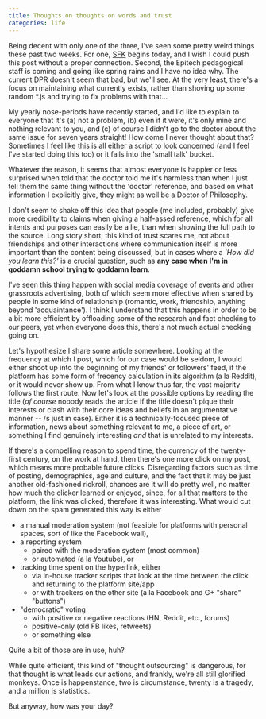 ```yaml
---
title: Thoughts on thoughts on words and trust
categories: life
---
```


Being decent with only one of the three, I've seen some pretty weird things
these past two weeks. For one, [SFK] begins today, and I wish I could push this
post without a proper connection. Second, the Epitech pedagogical staff is
coming and going like spring rains and I have no idea why. The current DPR
doesn't seem that bad, but we'll see. At the very least, there's a focus on
maintaining what currently exists, rather than shoving up some random \*.js and
trying to fix problems with that...

My yearly nose-periods have recently started, and I'd like to explain to
everyone that it's (a) not a problem, (b) even if it were, it's only mine and
nothing relevant to you, and (c) of course I didn't go to the doctor about the
same issue for seven years straight! How come I never thought about that?  
Sometimes I feel like this is all either a script to look concerned (and I feel
I've started doing this too) or it falls into the 'small talk' bucket.

Whatever the reason, it seems that almost everyone is happier or less surprised
when told that the doctor told me it's harmless than when I just tell them the
same thing without the 'doctor' reference, and based on what information
I explicitly give, they might as well be a Doctor of Philosophy.

I don't seem to shake off this idea that people (me included, probably) give
more credibility to claims when giving a half-assed reference, which for all
intents and purposes can easily be a lie, than when showing the full path to
the source. Long story short, this kind of trust scares me, not about
friendships and other interactions where communication itself is more important
than the content being discussed, but in cases where a *'How did you learn
this?'* is a crucial question, such as **any case when I'm in goddamn school
trying to goddamn learn**.

I've seen this thing happen with social media coverage of events and other
grassroots advertising, both of which seem more effective when shared by people
in some kind of relationship (romantic, work, friendship, anything beyond
'acquaintance'). I think I understand that this happens in order to be a bit
more efficient by offloading some of the research and fact checking to our
peers, yet when everyone does this, there's not much actual checking going on.

Let's hypothesize I share some article somewhere. Looking at the frequency at
which I post, which for our case would be seldom, I would either shoot up into
the beginning of my friends' or followers' feed, if the platform has some form
of frecency calculation in its algorithm (a la Reddit), or it would never show
up. From what I know thus far, the vast majority follows the first route.  Now
let's look at the possible options by reading the title (*of course* nobody
reads the article if the title doesn't pique their interests or clash with
their core ideas and beliefs in an argumentative manner -- /s just in case).
Either it is a technically-focused piece of information, news about something
relevant to me, a piece of art, or something I find genuinely interesting *and*
that is unrelated to my interests.

If there's a compelling reason to spend time, the currency of the twenty-first
century, on the work at hand, then there's one more click on my post, which
means more probable future clicks. Disregarding factors such as time of
posting, demographics, age and culture, and the fact that it may be just
another old-fashioned rickroll, chances are it will do pretty well, no matter
how much the clicker learned or enjoyed, since, for all that matters to the
platform, the link was clicked, therefore it was interesting. What would cut
down on the spam generated this way is either

* a manual moderation system (not feasible for platforms with personal spaces,
  sort of like the Facebook wall),
* a reporting system
  * paired with the moderation system (most common)
  * or automated (a la Youtube), or
* tracking time spent on the hyperlink, either
  * via in-house tracker scripts that look at the time between the click and
	returning to the platform site/app
  * or with trackers on the other site (a la Facebook and G+ "share" "buttons")
* "democratic" voting
  * with positive or negative reactions (HN, Reddit, etc., forums)
  * positive-only (old FB likes, retweets)
  * or something else

Quite a bit of those are in use, huh?

While quite efficient, this kind of "thought outsourcing" is dangerous, for
that thought is what leads our actions, and frankly, we're all still glorified
monkeys. Once is happenstance, two is circumstance, twenty is a tragedy, and
a million is statistics.

But anyway, how was your day?


[SFK]: https://sfk.flossk.org/sfk19
